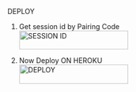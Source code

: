 DEPLOY

1. Get session id by Pairing Code
    <br>
<a href='https://freezer-session.onrender.com' target="_blank"><img alt='SESSION ID' src="https://img.shields.io/badge/GET SESSION-h?color=red&style=for-the-badge&logo=XGAGA" width="220" height="38.45"/></a>










2. Now Deploy ON HEROKU 
    <br>
<a href='https://dashboard.heroku.com/new?template=https://github.com/richgagamidush/XG-M/tree/main' target="_blank"><img alt='DEPLOY' src="https://img.shields.io/badge/DEPLOY NOW-h?color=green&style=for-the-badge&logo=XGAGA" width="220" height="38.45"/></a>
